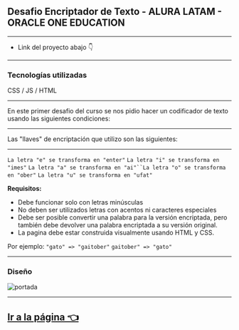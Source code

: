 ## Desafio Encriptador de Texto - ALURA LATAM - ORACLE ONE EDUCATION

------------
- Link del proyecto abajo 👇

------------
### Tecnologías utilizadas

CSS / JS / HTML

------------

En este primer desafio del curso se nos pidio hacer un codificador de texto usando las siguientes condiciones:

------------

Las "llaves" de encriptación que utilizo son las siguientes:

------------
`La letra "e" se transforma en "enter"` `La letra "i" se transforma en "imes"` `La letra "a" se transforma en "ai"``La letra "o" se transforma en "ober"` `La letra "u" se transforma en "ufat"`

**Requisitos:**

* Debe funcionar solo con letras minúsculas
* No deben ser utilizados letras con acentos ni caracteres especiales
* Debe ser posible convertir una palabra para la versión encriptada, pero también debe devolver una palabra encriptada a su versión original.
* La pagina debe estar construida visualmente usando HTML y CSS.

Por ejemplo: `"gato" => "gaitober"` `gaitober" => "gato"`

------------
### Diseño

![portada](https://user-images.githubusercontent.com/84547390/197933776-f976933e-93c1-4c43-956d-777096fe2313.png)

------------

## [Ir a la página 👈](http://https://marad98.github.io/Encriptador/ "Ir a la página 👈")
